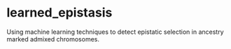 # learned_epistasis
Using machine learning techniques to detect epistatic selection in ancestry marked admixed chromosomes. 
